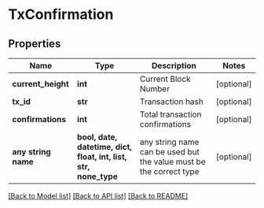 # TxConfirmation


## Properties
Name | Type | Description | Notes
------------ | ------------- | ------------- | -------------
**current_height** | **int** | Current Block Number | [optional] 
**tx_id** | **str** | Transaction hash | [optional] 
**confirmations** | **int** | Total transaction confirmations | [optional] 
**any string name** | **bool, date, datetime, dict, float, int, list, str, none_type** | any string name can be used but the value must be the correct type | [optional]

[[Back to Model list]](../README.md#documentation-for-models) [[Back to API list]](../README.md#documentation-for-api-endpoints) [[Back to README]](../README.md)


